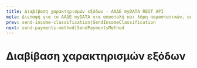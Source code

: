 ```yaml
---
title: Διαβίβαση χαρακτηρισμών εξόδων - ΑΑΔΕ myDATA REST API
meta: Διεπαφή για το ΑΑΔΕ myDATA για αποστολή και λήψη παραστατικών, ακύρωση παραστατικών, χαρακτηρισμός και λήψη εσόδων και εξόδων και λήψη αναφορών ΦΠΑ.
prev: send-income-classification|SendIncomeClassification
next: send-payments-method|SendPaymentsMethod
---
```


# Διαβίβαση χαρακτηρισμών εξόδων